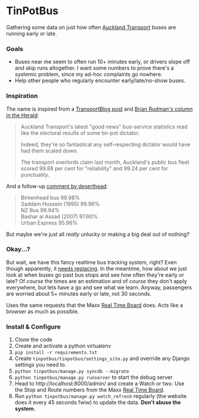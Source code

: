 # TinPotBus

Gathering some data on just how often [Auckland Transport](http://www.maxx.co.nz) buses are running early or late.

### Goals

* Buses near me seem to often run 10+ minutes early, or drivers slope off and skip runs altogether. I want some numbers to prove there's a systemic problem, since my ad-hoc complaints go nowhere.
* Help other people who regularly encounter early/late/no-show buses.

### Inspiration

The name is inspired from a [TransportBlog post](http://transportblog.co.nz/2012/06/19/our-tin-pot-dictator-bus-reliability-stats/) and [Brian Rudman's column in the Herald](http://www.nzherald.co.nz/nz/news/article.cfm?c_id=1&objectid=10794616):

> Auckland Transport's latest "good news" bus-service statistics read like the electoral results of some tin-pot dictator.
> 
> Indeed, they're so fantastical any self-respecting dictator would have had them scaled down.
> 
> The transport overlords claim last month, Auckland's public bus fleet scored 99.88 per cent for "reliability" and 99.24 per cent for punctuality.

And a follow-up [comment by deserthead](http://transportblog.co.nz/2012/09/17/more-tin-pot-dictator-bus-punctuality-stats/#comment-52564):

> Birkenhead bus 99.98%  
> Saddam Hussein (1995) 99.96%  
> NZ Bus 99.94%  
> Bashar al Assad (2007) 97.60%  
> Urban Express 95.96%  

But maybe we're just all *really* unlucky or making a big deal out of nothing?

### Okay...?

But wait, we have this fancy realtime bus tracking system, right? Even though apparently, it [needs replacing](http://www.aucklandtransport.govt.nz/about-us/board-members/Board-Meetings-Minutes/Documents/Board%20reports%20December%202013/11i%20Real%20Time%20System.pdf). In the meantime, how about we just look at when buses go past bus stops and see how often they're early or late? Of *course* the times are an estimation and of *course* they don't apply everywhere, but lets have a go and see what we learn. Anyway, passengers are worried about 5+ minutes early or late, not 30 seconds.

Uses the same requests that the Maxx [Real Time Board](http://www.maxx.co.nz/) does. Acts like a browser as much as possible.

### Install & Configure

1. Clone the code
2. Create and activate a python virtualenv
3. `pip install -r requirements.txt`
4. Create `tinpotbus/tinpotbus/settings_site.py` and override any Django settings you need to.
5. `python tinpotbus/manage.py syncdb --migrate`
6. `python tinpotbus/manage.py runserver` to start the debug server
7. Head to http://localhost:8000/admin/ and create a Watch or two. Use the Stop and Route numbers from the Maxx [Real Time Board](http://www.maxx.co.nz/).
8. Run `python tinpotbus/manage.py watch_refresh` regularly (the website does it every 45 seconds fwiw) to update the data. **Don't abuse the system.**
